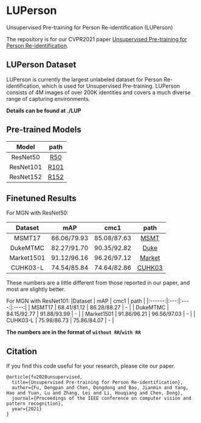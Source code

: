 # LUPerson
Unsupervised Pre-training for Person Re-identification (LUPerson)

The repository is for our CVPR2021 paper [Unsupervised Pre-training for Person Re-identification](https://arxiv.org/abs/2012.03753).

## LUPerson Dataset
LUPerson is currently the largest unlabeled dataset for Person Re-identification, which is used for Unsupervised Pre-training. LUPerson consists of 4M images of over 200K identities and covers a much diverse range of capturing environments. 

**Details can be found at ./LUP**

## Pre-trained Models
| Model | path |
| :------: | :------: |
| ResNet50 | [R50](https://drive.google.com/file/d/1pFyAdt9BOZCtzaLiE-W3CsX_kgWABKK6/view?usp=sharing) |
| ResNet101 | [R101](https://drive.google.com/file/d/1Ckn0iVtx-IhGQackRECoMR7IVVr4FC5h/view?usp=sharing) |
| ResNet152 | [R152](https://drive.google.com/file/d/1nGGatER6--ZTHdcTryhWEqKRKYU-Mrl_/view?usp=sharing) |

## Finetuned Results
For MGN with ResNet50:

|Dataset | mAP | cmc1 | path |
|:------:|:---:|:----:|:----:|
| MSMT17 | 66.06/79.93 | 85.08/87.63 | [MSMT](https://drive.google.com/file/d/1bV27gwAsX8L3a3yhLoxAJueqrGmQTodV/view?usp=sharing) |
| DukeMTMC | 82.27/91.70 | 90.35/92.82 | [Duke](https://drive.google.com/file/d/1leUezGnwFu8LKG2N8Ifd2Ii9utlJU5g4/view?usp=sharing) |
| Market1501 | 91.12/96.16 | 96.26/97.12 | [Market](https://drive.google.com/file/d/1AlXgY5bI0Lj7HClfNsl3RR8uPi2nq6Zn/view?usp=sharing) |
| CUHK03-L | 74.54/85.84 | 74.64/82.86 | [CUHK03](https://drive.google.com/file/d/1BQ-zeEgZPud77OtliM9md8Z2lTz11HNh/view?usp=sharing)|

These numbers are a little different from those reported in our paper, and most are slightly better.

For MGN with ResNet101:
|Dataset | mAP | cmc1 | path |
|:------:|:---:|:----:|:----:|
| MSMT17 | 68.41/81.12 | 86.28/88.27 | - |
| DukeMTMC | 84.15/92.77 | 91.88/93.99 | - |
| Market1501 | 91.86/96.21 | 96.56/97.03 | - |
| CUHK03-L | 75.98/86.73 | 75.86/84.07 | - |

**The numbers are in the format of `without RR`/`with RR`**


## Citation
If you find this code useful for your research, please cite our paper.
```
@article{fu2020unsupervised,
  title={Unsupervised Pre-training for Person Re-identification},
  author={Fu, Dengpan and Chen, Dongdong and Bao, Jianmin and Yang, Hao and Yuan, Lu and Zhang, Lei and Li, Houqiang and Chen, Dong},
  journal={Proceedings of the IEEE conference on computer vision and pattern recognition},
  year={2021}
}
```
